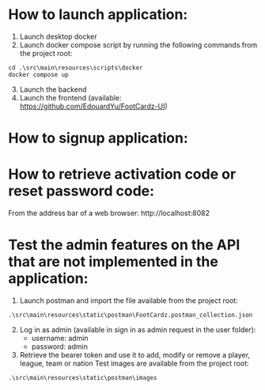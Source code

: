# How to launch application:
1. Launch desktop docker
2. Launch docker compose script by running the following commands from the project root:
```
cd .\src\main\resources\scripts\docker
docker compose up
```
3. Launch the backend
4. Launch the frontend (available: https://github.com/EdouardYu/FootCardz-UI)
# How to signup application:

# How to retrieve activation code or reset password code:
From the address bar of a web browser: http://localhost:8082

# Test the admin features on the API that are not implemented in the application:
1. Launch postman and import the file available from the project root:
```
.\src\main\resources\static\postman\FootCardz.postman_collection.json
```
2. Log in as admin (available in sign in as admin request in the user folder):
   - username: admin
   - password: admin
3. Retrieve the bearer token and use it to add, modify or remove a player, league, team or nation
Test images are available from the project root:
```
.\src\main\resources\static\postman\images
```
